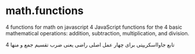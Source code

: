 # math.functions
4 functions for math on javascript
4 JavaScript functions for the 4 basic mathematical operations: addition, subtraction, multiplication, and division.


4 تابع جاوااسکریپتی برای چهار عمل اصلی راضی یعنی ضرب تقسیم جمع و منها
